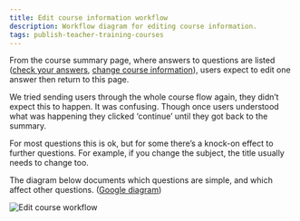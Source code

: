 ```yaml
---
title: Edit course information workflow
description: Workflow diagram for editing course information.
tags: publish-teacher-training-courses
---
```

From the course summary page, where answers to questions are listed ([check your answers](/publish-teacher-training-courses/new-course-iteration-14-jan#check-your-answers), [change course information](/publish-teacher-training-courses/new-course-iteration-14-jan#change-course-information)), users expect to edit one answer then return to this page.

We tried sending users through the whole course flow again, they didn’t expect this to happen. It was confusing. Though once users understood what was happening they clicked ‘continue’ until they got back to the summary.

For most questions this is ok, but for some there’s a knock-on effect to further questions. For example, if you change the subject, the title usually needs to change too.

The diagram below documents which questions are simple, and which affect other questions. ([Google diagram](https://docs.google.com/drawings/d/1OrJYSTmRSJD2GEAWFnr2lXLNo7A9J9GDsPMQUm0Pi0M/edit))

![Edit course workflow](/images/publish-teacher-training-courses/edit-course-workflow/workflow.svg)
